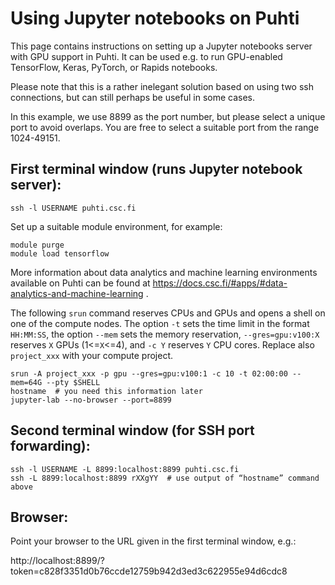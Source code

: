 # Using Jupyter notebooks on Puhti

This page contains instructions on setting up a Jupyter notebooks server with GPU support in Puhti. It can be used e.g. to run GPU-enabled TensorFlow, Keras, PyTorch, or Rapids notebooks.

Please note that this is a rather inelegant solution based on using two ssh connections, but can still perhaps be useful in some cases.

In this example, we use 8899 as the port number, but please select a unique port to avoid 
overlaps.  You are free to select a suitable port from the range 1024-49151. 

## First terminal window (runs Jupyter notebook server):

    ssh -l USERNAME puhti.csc.fi

Set up a suitable module environment, for example:

    module purge
    module load tensorflow

More information about data analytics and machine learning environments available on Puhti can be found at https://docs.csc.fi/#apps/#data-analytics-and-machine-learning .

The following `srun` command reserves CPUs and GPUs and opens a shell on one of the compute nodes.  The
option `-t` sets the time limit in the format `HH:MM:SS`, the option `--mem` sets the memory 
reservation, `--gres=gpu:v100:X` reserves `X` GPUs (1<=`X`<=4), and `-c Y` reserves `Y` CPU cores. Replace also `project_xxx` with your compute project.

    srun -A project_xxx -p gpu --gres=gpu:v100:1 -c 10 -t 02:00:00 --mem=64G --pty $SHELL
    hostname  # you need this information later
    jupyter-lab --no-browser --port=8899

## Second terminal window (for SSH port forwarding):

    ssh -l USERNAME -L 8899:localhost:8899 puhti.csc.fi
    ssh -L 8899:localhost:8899 rXXgYY  # use output of “hostname” command above

## Browser:

Point your browser to the URL given in the first terminal window, e.g.:

http://localhost:8899/?token=c828f3351d0b76ccde12759b942d3ed3c622955e94d6cdc8
